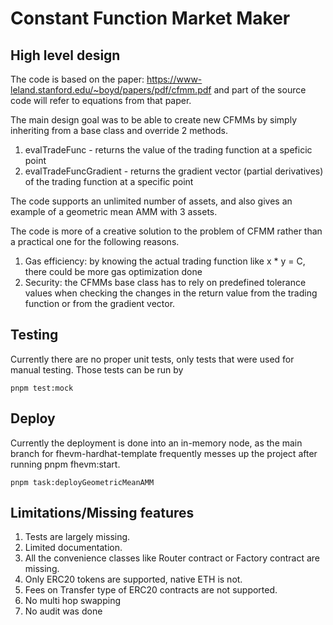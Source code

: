 # Constant Function Market Maker

## High level design

The code is based on the paper: https://www-leland.stanford.edu/~boyd/papers/pdf/cfmm.pdf and part of the source code will refer to equations from that paper.

The main design goal was to be able to create new CFMMs by simply inheriting from a base class and override 2 methods.

1. evalTradeFunc - returns the value of the trading function at a speficic point
2. evalTradeFuncGradient - returns the gradient vector (partial derivatives) of the trading function at a specific point

The code supports an unlimited number of assets, and also gives an example of a geometric mean AMM with 3 assets.

The code is more of a creative solution to the problem of CFMM rather than a practical one for the following reasons.

1. Gas efficiency: by knowing the actual trading function like x * y = C, there could be more gas optimization done
1. Security: the CFMMs base class has to rely on predefined tolerance values when checking the changes in the return value from the trading function or from the gradient vector.

## Testing

Currently there are no proper unit tests, only tests that were used for manual testing. Those tests can be run by

```pnpm test:mock```

## Deploy

Currently the deployment is done into an in-memory node, as the main branch for fhevm-hardhat-template frequently messes up the project after running pnpm fhevm:start.

```pnpm task:deployGeometricMeanAMM```

## Limitations/Missing features

1. Tests are largely missing.
1. Limited documentation.
1. All the convenience classes like Router contract or Factory contract are missing.
1. Only ERC20 tokens are supported, native ETH is not.
1. Fees on Transfer type of ERC20 contracts are not supported.
1. No multi hop swapping
1. No audit was done

